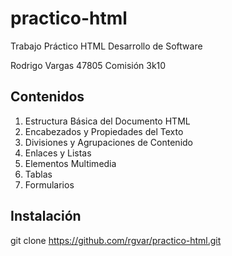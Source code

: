 # practico-html

Trabajo Práctico HTML
Desarrollo de Software

Rodrigo Vargas 47805
Comisión 3k10

## Contenidos

1. Estructura Básica del Documento HTML
2. Encabezados y Propiedades del Texto
3. Divisiones y Agrupaciones de Contenido
4. Enlaces y Listas
5. Elementos Multimedia
6. Tablas
7. Formularios

## Instalación

git clone https://github.com/rgvar/practico-html.git



